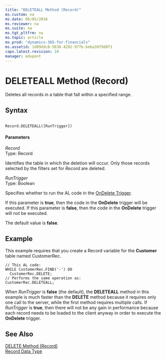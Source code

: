 ```yaml
---
title: "DELETEALL Method (Record)"
ms.custom: na
ms.date: 06/05/2016
ms.reviewer: na
ms.suite: na
ms.tgt_pltfrm: na
ms.topic: article
ms.prod: "dynamics-365-for-financials"
ms.assetid: 1d09ddc8-5638-4292-977b-be6a39f9d8f1
caps.latest.revision: 10
manager: edupont
---
```

# DELETEALL Method (Record)
Deletes all records in a table that fall within a specified range.  
  
## Syntax  
  
```  
  
Record.DELETEALL([RunTrigger])  
```  
  
#### Parameters  
 *Record*  
 Type: Record  
  
 Identifies the table in which the deletion will occur. Only those records selected by the filters set for *Record* are deleted.  
  
 *RunTrigger*  
 Type: Boolean  
  
 Specifies whether to run the AL code in the [OnDelete Trigger](OnDelete-Trigger.md).  
  
 If this parameter is **true**, then the code in the **OnDelete** trigger will be executed. If this parameter is **false**, then the code in the **OnDelete** trigger will not be executed.  
  
 The default value is **false**.  
  
## Example  
 This example requires that you create a Record variable for the **Customer** table named CustomerRec.  
  
```  
// This AL code:  
WHILE CustomerRec.FIND('-') DO  
  CustomerRec.DELETE;  
// Performs the same operation as:  
CustomerRec.DELETEALL;  
```  
  
 When *RunTrigger* is **false** \(the default\), the **DELETEALL** method in this example is much faster than the **DELETE** method because it requires only one call to the server, while the first method requires multiple calls. If *RunTrigger* is **true**, then there will not be any gain in performance because each record needs to be loaded to the client anyway in order to execute the **OnDelete** trigger.  
  
## See Also  
 [DELETE Method \(Record\)](devenv-DELETE-Method-Record.md)   
 [Record Data Type](../datatypes/devenv-Record-Data-Type.md)